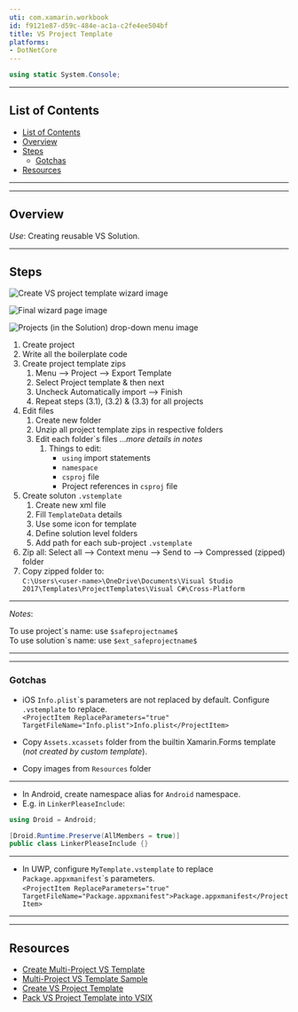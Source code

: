 ```yaml
---
uti: com.xamarin.workbook
id: f9121e87-d59c-484e-ac1a-c2fe4ee504bf
title: VS Project Template
platforms:
- DotNetCore
---
```


```csharp
using static System.Console;
```

___


## List of Contents
- [List of Contents](#list-of-contents)
- [Overview](#overview)
- [Steps](#steps)
  - [Gotchas](#gotchas)
- [Resources](#resources)



___
___



## Overview

*Use*: Creating reusable VS Solution.


___



## Steps

![Create VS project template wizard image][6]

![Final wizard page image][7]

![Projects (in the Solution) drop-down menu image][5]


1. Create project
2. Write all the boilerplate code
3. Create project template zips
   1. Menu  -->  Project  -->  Export Template
   2. Select Project template & then next
   3. Uncheck Automatically import  -->  Finish
   4. Repeat steps (3.1), (3.2) & (3.3) for all projects
4. Edit files
   1. Create new folder
   2. Unzip all project template zips in respective folders
   3. Edit each folder\`s files   ...*more details in notes*
      1. Things to edit:
         * `using` import statements
         * `namespace`
         * `csproj` file
         * Project references in `csproj` file
5. Create soluton `.vstemplate`
   1. Create new xml file
   2. Fill `TemplateData` details
   3. Use some icon for template
   4. Define solution level folders
   5. Add path for each sub-project `.vstemplate`
6. Zip all: Select all  -->  Context menu  -->  Send to  -->  Compressed (zipped) folder
7. Copy zipped folder to:  
   `C:\Users\<user-name>\OneDrive\Documents\Visual Studio 2017\Templates\ProjectTemplates\Visual C#\Cross-Platform`


___


*Notes*:

To use project\`s name: use `$safeprojectname$`  
To use solution\`s name: use `$ext_safeprojectname$`


___
___


### Gotchas

* iOS `Info.plist`\`s parameters are not replaced by default. Configure `.vstemplate` to replace.  
  `<ProjectItem ReplaceParameters="true" TargetFileName="Info.plist">Info.plist</ProjectItem>`


* Copy `Assets.xcassets` folder from the builtin Xamarin.Forms template (*not created by custom template*).
* Copy images from `Resources` folder


___


* In Android, create namespace alias for `Android` namespace.
* E.g. in `LinkerPleaseInclude`:  

```csharp
using Droid = Android;

[Droid.Runtime.Preserve(AllMembers = true)]
public class LinkerPleaseInclude {}
```


___


* In UWP, configure `MyTemplate.vstemplate` to replace `Package.appxmanifest`\`s parameters.  
  `<ProjectItem ReplaceParameters="true" TargetFileName="Package.appxmanifest">Package.appxmanifest</ProjectItem>`



___
___



## Resources

* [Create Multi-Project VS Template][1]
* [Multi-Project VS Template Sample][2]
* [Create VS Project Template][3]
* [Pack VS Project Template into VSIX][4]














[1]: https://www.youtube.com/watch?v=jUmRUQs2xrs "How to create a visual studio solution template (multi project) - YouTube"
[2]: https://github.com/JTOne123/XamFormsMvxTemplate "A Visual Studio 2017 template for projects based on Xamarin.Forms 3.3 and MvvmCross 6.2 - GitHub"
[3]: https://docs.microsoft.com/en-us/visualstudio/ide/creating-project-and-item-templates?view=vs-2017 "Create Project & Item Templates - MS Doc"
[4]: https://www.youtube.com/watch?v=Jhi1WFp47Qk "Create Project template & pack it into a VSIX VS extension - MS Doc"
[5]: \Images\Projects-drop-down-menu.png "Projects (in the Solution) drop-down menu"
[6]: \Images\Export-Template-Wizard.png "Create VS project template wizard"
[7]: \Images\Final-wizard.png "Final wizard page"